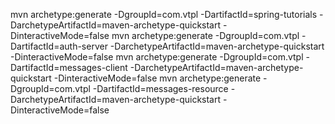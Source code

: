 mvn archetype:generate -DgroupId=com.vtpl -DartifactId=spring-tutorials -DarchetypeArtifactId=maven-archetype-quickstart -DinteractiveMode=false
mvn archetype:generate -DgroupId=com.vtpl -DartifactId=auth-server -DarchetypeArtifactId=maven-archetype-quickstart -DinteractiveMode=false
mvn archetype:generate -DgroupId=com.vtpl -DartifactId=messages-client -DarchetypeArtifactId=maven-archetype-quickstart -DinteractiveMode=false
mvn archetype:generate -DgroupId=com.vtpl -DartifactId=messages-resource -DarchetypeArtifactId=maven-archetype-quickstart -DinteractiveMode=false
